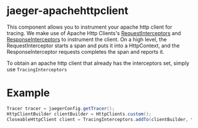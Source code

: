 # jaeger-apachehttpclient

This component allows you to instrument your apache http client for tracing. We make use of
Apache Http Clients's [RequestInterceptors](https://hc.apache.org/httpcomponents-core-ga/httpcore/apidocs/org/apache/http/HttpRequestInterceptor.html) 
and [ResponseInterceptors](https://hc.apache.org/httpcomponents-core-ga/httpcore/apidocs/org/apache/http/HttpResponseInterceptor.html) 
to instrument the client. 
On a high level, the RequestInterceptor starts a span and puts it into a HttpContext, and the ResponseInterceptor
requests completes the span and reports it.

To obtain an apache http client that already has the interceptors set, simply use `TracingInterceptors`

# Example 
```java
Tracer tracer = jaegerConfig.getTracer();
HttpClientBuilder clientBuilder = HttpClients.custom();
CloseableHttpClient client = TracingInterceptors.addTo(clientBuilder, tracer).build();
```

